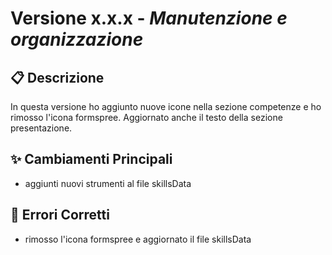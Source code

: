 # Versione x.x.x - *Manutenzione e organizzazione*

## 📋 Descrizione
In questa versione ho aggiunto nuove icone nella sezione competenze e ho rimosso l'icona formspree. Aggiornato anche il testo della sezione presentazione.

## ✨ Cambiamenti Principali
- aggiunti nuovi strumenti al file skillsData

## 🐛 Errori Corretti
- rimosso l'icona formspree e aggiornato il file skillsData

